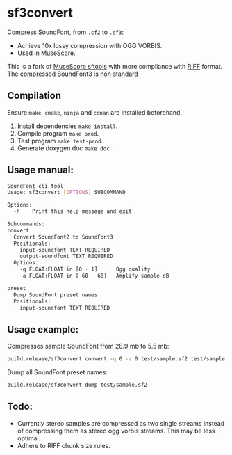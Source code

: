 # sf3convert
Compress SoundFont, from `.sf2` to `.sf3`:
* Achieve 10x lossy compression with OGG VORBIS.
* Used in [MuseScore](http://musescore.org).

This is a fork of [MuseScore sftools](https://github.com/musescore/sftools) with more compliance with [RIFF](https://johnloomis.org/cpe102/asgn/asgn1/riff.html) format. The compressed SoundFont3 is non standard

## Compilation
Ensure `make`, `cmake`, `ninja` and `conan` are installed beforehand.
1. Install dependencies `make install`.
2. Compile program `make prod`.
3. Test program `make test-prod`.
4. Generate doxygen doc `make doc`.

## Usage manual:
```Bash
SoundFont cli tool
Usage: sf3convert [OPTIONS] SUBCOMMAND

Options:
  -h    Print this help message and exit

Subcommands:
convert
  Convert SoundFont2 to SoundFont3
  Positionals:
    input-soundfont TEXT REQUIRED
    output-soundfont TEXT REQUIRED
  Options:
    -q FLOAT:FLOAT in [0 - 1]      Ogg quality
    -a FLOAT:FLOAT in [-60 - 60]   Amplify sample dB

preset
  Dump SoundFont preset names
  Positionals:
    input-soundfont TEXT REQUIRED
```

## Usage example:

Compresses sample SoundFont from 28.9 mb to 5.5 mb:

```Bash
build.release/sf3convert convert -q 0 -a 0 test/sample.sf2 test/sample.sf3
```

Dump all SoundFont preset names:

```Bash
build.release/sf3convert dump test/sample.sf2
```

## Todo:
* Currently stereo samples are compressed as two single streams instead of compressing them as stereo ogg vorbis streams. This may be less optimal.
* Adhere to RIFF chunk size rules.
